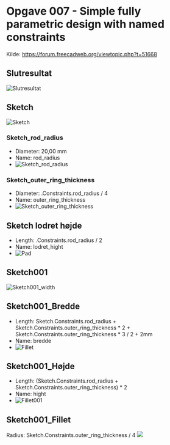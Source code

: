 # Opgave 007 - Simple fully parametric design with named constraints

Kilde: https://forum.freecadweb.org/viewtopic.php?t=51668

## Slutresultat
![Slutresultat](./Images/Slutresultat_2022-12-08%2019-19-12.png)

## Sketch
![Sketch](./Images/Sketch_2022-12-08_19-27-14.png)  

### Sketch_rod_radius 

* Diameter: 20,00 mm
* Name: rod_radius  
* ![Sketch_rod_radius](./Images/Sketch_rod_radius_2022-12-08_19-30-04.png)  

### Sketch_outer_ring_thickness

* Diameter: .Constraints.rod_radius / 4
* Name: outer_ring_thickness  
* ![Sketch_outer_ring_thickness](./Images/Sketch_outer_ring_thickness_2022-12-08_19-21-46.png)

## Sketch lodret højde

* Length: .Constraints.rod_radius / 2
* Name: lodret_hight  
* ![Pad](./Images/Sketch_lodret_hight_2022-12-08_19-24-17.png)

## Sketch001

![Sketch001_width](./Images/Sketch001_2022-12-08_19-38-28.png)

## Sketch001_Bredde

* Length: Sketch.Constraints.rod_radius + Sketch.Constraints.outer_ring_thickness * 2 + Sketch.Constraints.outer_ring_thickness * 3 / 2 + 2mm
* Name: bredde
* ![Fillet](./Images/Sketch001_bredde_2022-12-08_19-40-44.png)

## Sketch001_Højde

* Length: (Sketch.Constraints.rod_radius + Sketch.Constraints.outer_ring_thickness) * 2
* Name: hight
* ![Fillet001](./Images/Sketch001_hight_2022-12-08_19-43-51.png)

## Sketch001_Fillet

Radius: Sketch.Constraints.outer_ring_thickness / 4
![](./Images/Fillet_2022-12-08_19-49-30.png)
